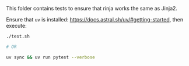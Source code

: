 This folder contains tests to ensure that rinja works the same as Jinja2.

Ensure that `uv` is installed: <https://docs.astral.sh/uv/#getting-started>, then execute:

```bash
./test.sh

# OR

uv sync && uv run pytest --verbose
```
